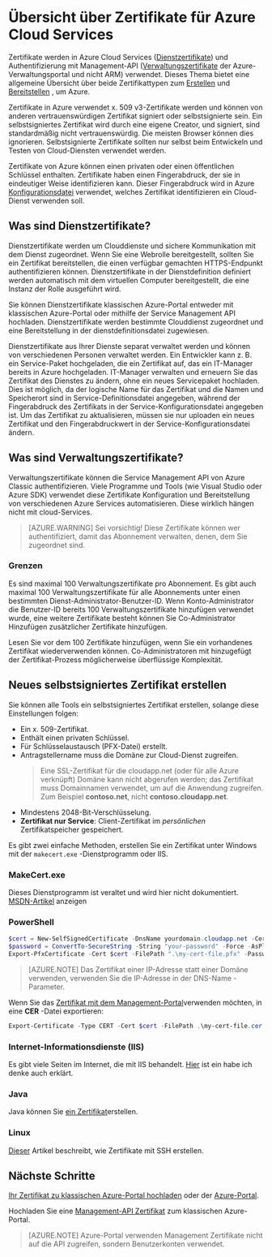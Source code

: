 <properties 
    pageTitle="Cloud-Services und Verwaltungszertifikate | Microsoft Azure" 
    description="Informationen Sie zum Erstellen und Verwenden von Zertifikaten mit Microsoft Azure" 
    services="cloud-services" 
    documentationCenter=".net" 
    authors="Thraka" 
    manager="timlt" 
    editor=""/>

<tags 
    ms.service="cloud-services" 
    ms.workload="tbd" 
    ms.tgt_pltfrm="na" 
    ms.devlang="na" 
    ms.topic="article" 
    ms.date="10/11/2016"
    ms.author="adegeo"/>

# <a name="certificates-overview-for-azure-cloud-services"></a>Übersicht über Zertifikate für Azure Cloud Services
Zertifikate werden in Azure Cloud Services ([Dienstzertifikate](#what-are-service-certificates)) und Authentifizierung mit Management-API ([Verwaltungszertifikate](#what-are-management-certificates) der Azure-Verwaltungsportal und nicht ARM) verwendet. Dieses Thema bietet eine allgemeine Übersicht über beide Zertifikattypen zum [Erstellen](#create) und [Bereitstellen](#deploy) , um Azure.

Zertifikate in Azure verwendet x. 509 v3-Zertifikate werden und können von anderen vertrauenswürdigen Zertifikat signiert oder selbstsignierte sein. Ein selbstsigniertes Zertifikat wird durch eine eigene Creator, und signiert, sind standardmäßig nicht vertrauenswürdig. Die meisten Browser können dies ignorieren. Selbstsignierte Zertifikate sollten nur selbst beim Entwickeln und Testen von Cloud-Diensten verwendet werden. 

Zertifikate von Azure können einen privaten oder einen öffentlichen Schlüssel enthalten. Zertifikate haben einen Fingerabdruck, der sie in eindeutiger Weise identifizieren kann. Dieser Fingerabdruck wird in Azure [Konfigurationsdatei](cloud-services-configure-ssl-certificate.md) verwendet, welches Zertifikat identifizieren ein Cloud-Dienst verwenden soll. 

## <a name="what-are-service-certificates"></a>Was sind Dienstzertifikate?
Dienstzertifikate werden um Clouddienste und sichere Kommunikation mit dem Dienst zugeordnet. Wenn Sie eine Webrolle bereitgestellt, sollten Sie ein Zertifikat bereitstellen, die einen verfügbar gemachten HTTPS-Endpunkt authentifizieren können. Dienstzertifikate in der Dienstdefinition definiert werden automatisch mit dem virtuellen Computer bereitgestellt, die eine Instanz der Rolle ausgeführt wird. 

Sie können Dienstzertifikate klassischen Azure-Portal entweder mit klassischen Azure-Portal oder mithilfe der Service Management API hochladen. Dienstzertifikate werden bestimmte Clouddienst zugeordnet und eine Bereitstellung in der dienstdefinitionsdatei zugewiesen.

Dienstzertifikate aus Ihrer Dienste separat verwaltet werden und können von verschiedenen Personen verwaltet werden. Ein Entwickler kann z. B. ein Service-Paket hochgeladen, die ein Zertifikat auf, das ein IT-Manager bereits in Azure hochgeladen. IT-Manager verwalten und erneuern Sie das Zertifikat des Dienstes zu ändern, ohne ein neues Servicepaket hochladen. Dies ist möglich, da der logische Name für das Zertifikat und die Namen und Speicherort sind in Service-Definitionsdatei angegeben, während der Fingerabdruck des Zertifikats in der Service-Konfigurationsdatei angegeben ist. Um das Zertifikat zu aktualisieren, müssen sie nur uploaden ein neues Zertifikat und den Fingerabdruckwert in der Service-Konfigurationsdatei ändern.

## <a name="what-are-management-certificates"></a>Was sind Verwaltungszertifikate?
Verwaltungszertifikate können die Service Management API von Azure Classic authentifizieren. Viele Programme und Tools (wie Visual Studio oder Azure SDK) verwendet diese Zertifikate Konfiguration und Bereitstellung von verschiedenen Azure Services automatisieren. Diese wirklich hängen nicht mit cloud-Services. 

>[AZURE.WARNING] Sei vorsichtig! Diese Zertifikate können wer authentifiziert, damit das Abonnement verwalten, denen, dem Sie zugeordnet sind. 

### <a name="limitations"></a>Grenzen
Es sind maximal 100 Verwaltungszertifikate pro Abonnement. Es gibt auch maximal 100 Verwaltungszertifikate für alle Abonnements unter einen bestimmten Dienst-Administrator-Benutzer-ID. Wenn Konto-Administrator die Benutzer-ID bereits 100 Verwaltungszertifikate hinzufügen verwendet wurde, eine weitere Zertifikate besteht können Sie Co-Administrator Hinzufügen zusätzlicher Zertifikate hinzufügen. 

Lesen Sie vor dem 100 Zertifikate hinzufügen, wenn Sie ein vorhandenes Zertifikat wiederverwenden können. Co-Administratoren mit hinzugefügt der Zertifikat-Prozess möglicherweise überflüssige Komplexität.


<a name="create"></a>
## <a name="create-a-new-self-signed-certificate"></a>Neues selbstsigniertes Zertifikat erstellen
Sie können alle Tools ein selbstsigniertes Zertifikat erstellen, solange diese Einstellungen folgen:

* Ein x. 509-Zertifikat.
* Enthält einen privaten Schlüssel.
* Für Schlüsselaustausch (PFX-Datei) erstellt.
* Antragstellername muss die Domäne zur Cloud-Dienst zugreifen. 
    > Eine SSL-Zertifikat für die cloudapp.net (oder für alle Azure verknüpft) Domäne kann nicht abgerufen werden; das Zertifikat muss Domainnamen verwendet, um auf die Anwendung zugreifen. Zum Beispiel **contoso.net**, nicht **contoso.cloudapp.net**.
* Mindestens 2048-Bit-Verschlüsselung.
* **Zertifikat nur Service**: Client-Zertifikat im *persönlichen* Zertifikatspeicher gespeichert.

Es gibt zwei einfache Methoden, erstellen Sie ein Zertifikat unter Windows mit der `makecert.exe` -Dienstprogramm oder IIS.

### <a name="makecertexe"></a>MakeCert.exe

Dieses Dienstprogramm ist veraltet und wird hier nicht dokumentiert. [MSDN-Artikel](https://msdn.microsoft.com/library/windows/desktop/aa386968) anzeigen

### <a name="powershell"></a>PowerShell

```powershell
$cert = New-SelfSignedCertificate -DnsName yourdomain.cloudapp.net -CertStoreLocation "cert:\LocalMachine\My"
$password = ConvertTo-SecureString -String "your-password" -Force -AsPlainText
Export-PfxCertificate -Cert $cert -FilePath ".\my-cert-file.pfx" -Password $password
```

>[AZURE.NOTE] Das Zertifikat einer IP-Adresse statt einer Domäne verwenden, verwenden Sie die IP-Adresse in der DNS-Name - Parameter.


Wenn Sie das [Zertifikat mit dem Management-Portal](../azure-api-management-certs.md)verwenden möchten, in eine **CER** -Datei exportieren:

```powershell
Export-Certificate -Type CERT -Cert $cert -FilePath .\my-cert-file.cer
```

### <a name="internet-information-services-iis"></a>Internet-Informationsdienste (IIS)

Es gibt viele Seiten im Internet, die mit IIS behandelt. [Hier](https://www.sslshopper.com/article-how-to-create-a-self-signed-certificate-in-iis-7.html) ist ein habe ich denke auch erklärt. 

### <a name="java"></a>Java
Java können Sie [ein Zertifikat](../app-service-web/java-create-azure-website-using-java-sdk.md#create-a-certificate)erstellen.

### <a name="linux"></a>Linux
[Dieser](../virtual-machines/virtual-machines-linux-mac-create-ssh-keys.md) Artikel beschreibt, wie Zertifikate mit SSH erstellen.

## <a name="next-steps"></a>Nächste Schritte

[Ihr Zertifikat zu klassischen Azure-Portal hochladen](cloud-services-configure-ssl-certificate.md) oder der [Azure-Portal](cloud-services-configure-ssl-certificate-portal.md).

Hochladen Sie eine [Management-API Zertifikat](../azure-api-management-certs.md) zum klassischen Azure-Portal.

>[AZURE.NOTE] Azure-Portal verwenden Management Zertifikate nicht auf die API zugreifen, sondern Benutzerkonten verwendet.
